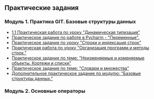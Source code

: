 <h2>Практические задания</h2>
<h3>Модуль 1. Практика GIT. Базовые структуры данных</h3>  
<ul>
  <li><a href 'https://github.com/allabergenovvyacheslav/homework3/blob/main/main.py'>1.1 Практическая работа по уроку "Динамическая типизация"</a></li>
  <li><a href 'https://github.com/allabergenovvyacheslav/homework2/blob/main/main.py'>Практическое задание по работе в Pycharm - "Переменные".</a></li>
  <li><a href 'https://github.com/allabergenovvyacheslav/lesson3'>Практическое задание по уроку "Строки и индексация строк"</a></li>
  <li><a href 'https://github.com/allabergenovvyacheslav/homework4'>Практическая работа по уроку "Организация программ и методы строк."</a></li>
  <li><a href 'https://github.com/allabergenovvyacheslav/homework5'>Практическое задание по теме: "Неизменяемые и изменяемые объекты. Кортежи и списки"</a></li>
  <li><a href 'https://github.com/allabergenovvyacheslav/homework6/blob/main/main.py'>Практическое задание по теме: "Словари и множества"</a></li>
  <li><a href 'https://github.com/allabergenovvyacheslav/homework7/blob/main/module1hard.py'>Дополнительное практическое задание по модулю: "Базовые структуры данных."</a></li>
</ul>
<h3>Модуль 2. Основные операторы</h3>  

